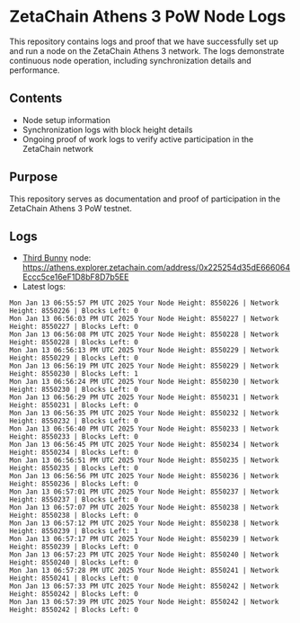 # ZetaChain Athens 3 PoW Node Logs
This repository contains logs and proof that we have successfully set up and run a node on the ZetaChain Athens 3 network. The logs demonstrate continuous node operation, including synchronization details and performance.

## Contents
- Node setup information
- Synchronization logs with block height details
- Ongoing proof of work logs to verify active participation in the ZetaChain network

## Purpose
This repository serves as documentation and proof of participation in the ZetaChain Athens 3 PoW testnet.

## Logs

- [Third Bunny](https://thirdbunny.xyz/) node: https://athens.explorer.zetachain.com/address/0x225254d35dE666064Eccc5ce16eF1D8bF8D7b5EE
- Latest logs:
```
Mon Jan 13 06:55:57 PM UTC 2025 Your Node Height: 8550226 | Network Height: 8550226 | Blocks Left: 0
Mon Jan 13 06:56:03 PM UTC 2025 Your Node Height: 8550227 | Network Height: 8550227 | Blocks Left: 0
Mon Jan 13 06:56:08 PM UTC 2025 Your Node Height: 8550228 | Network Height: 8550228 | Blocks Left: 0
Mon Jan 13 06:56:13 PM UTC 2025 Your Node Height: 8550229 | Network Height: 8550229 | Blocks Left: 0
Mon Jan 13 06:56:19 PM UTC 2025 Your Node Height: 8550229 | Network Height: 8550230 | Blocks Left: 1
Mon Jan 13 06:56:24 PM UTC 2025 Your Node Height: 8550230 | Network Height: 8550230 | Blocks Left: 0
Mon Jan 13 06:56:29 PM UTC 2025 Your Node Height: 8550231 | Network Height: 8550231 | Blocks Left: 0
Mon Jan 13 06:56:35 PM UTC 2025 Your Node Height: 8550232 | Network Height: 8550232 | Blocks Left: 0
Mon Jan 13 06:56:40 PM UTC 2025 Your Node Height: 8550233 | Network Height: 8550233 | Blocks Left: 0
Mon Jan 13 06:56:45 PM UTC 2025 Your Node Height: 8550234 | Network Height: 8550234 | Blocks Left: 0
Mon Jan 13 06:56:51 PM UTC 2025 Your Node Height: 8550235 | Network Height: 8550235 | Blocks Left: 0
Mon Jan 13 06:56:56 PM UTC 2025 Your Node Height: 8550236 | Network Height: 8550236 | Blocks Left: 0
Mon Jan 13 06:57:01 PM UTC 2025 Your Node Height: 8550237 | Network Height: 8550237 | Blocks Left: 0
Mon Jan 13 06:57:07 PM UTC 2025 Your Node Height: 8550238 | Network Height: 8550238 | Blocks Left: 0
Mon Jan 13 06:57:12 PM UTC 2025 Your Node Height: 8550238 | Network Height: 8550239 | Blocks Left: 1
Mon Jan 13 06:57:17 PM UTC 2025 Your Node Height: 8550239 | Network Height: 8550239 | Blocks Left: 0
Mon Jan 13 06:57:23 PM UTC 2025 Your Node Height: 8550240 | Network Height: 8550240 | Blocks Left: 0
Mon Jan 13 06:57:28 PM UTC 2025 Your Node Height: 8550241 | Network Height: 8550241 | Blocks Left: 0
Mon Jan 13 06:57:33 PM UTC 2025 Your Node Height: 8550242 | Network Height: 8550242 | Blocks Left: 0
Mon Jan 13 06:57:39 PM UTC 2025 Your Node Height: 8550242 | Network Height: 8550242 | Blocks Left: 0
```
